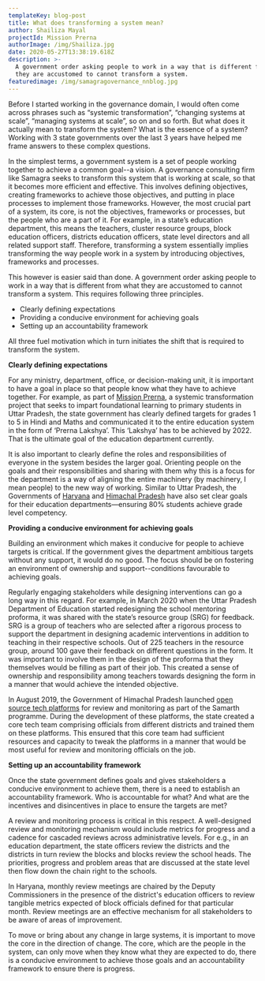 ```yaml
---
templateKey: blog-post
title: What does transforming a system mean?
author: Shailiza Mayal
projectId: Mission Prerna
authorImage: /img/Shailiza.jpg
date: 2020-05-27T13:38:19.618Z
description: >-
  A government order asking people to work in a way that is different from what
  they are accustomed to cannot transform a system.
featuredimage: /img/samagragovernance_nnblog.jpg
---
```

Before I started working in the governance domain, I would often come across phrases such as “systemic transformation”, “changing systems at scale”, “managing systems at scale”, so on and so forth. But what does it actually mean to transform the system? What is the essence of a system? Working with 3 state governments over the last 3 years have helped me frame answers to these complex questions.



In the simplest terms, a government system is a set of people working together to achieve a common goal--a vision. A governance consulting firm like Samagra seeks to transform this system that is working at scale, so that it becomes more efficient and effective. This involves defining objectives, creating frameworks to achieve those objectives, and putting in place processes to implement those frameworks. However, the most crucial part of a system, its core, is not the objectives, frameworks or processes, but the people who are a part of it. For example, in a state’s education department, this means the teachers, cluster resource groups, block education officers, districts education officers, state level directors and all related support staff. Therefore, transforming a system essentially implies transforming the way people work in a system by introducing objectives, frameworks and processes. 



This however is easier said than done. A government order asking people to work in a way that is different from what they are accustomed to cannot transform a system.  This requires following three principles. 



* Clearly defining expectations
* Providing a conducive environment for achieving goals
* Setting up an accountability framework



All three fuel motivation which in turn initiates the shift that is required to transform the system. 



**Clearly defining expectations** 



For any ministry, department, office, or decision-making unit, it is important to have a goal in place so that people know what they have to achieve together. For example, as part of [Mission Prerna](https://www.samagragovernance.in/project/nipun-bharat-cell/), a systemic transformation project that seeks to impart foundational learning to primary students in Uttar Pradesh, the state government has clearly defined targets for grades 1 to 5 in Hindi and Maths and communicated it to the entire education system in the form of ‘Prerna Lakshya’. This ‘Lakshya’ has to be achieved by 2022. That is the ultimate goal of the education department currently. 



It is also important to clearly define the roles and responsibilities of everyone in the system besides the larger goal. Orienting people on the goals and their responsibilities and sharing with them why this is a focus for the department is a way of aligning the entire machinery (by machinery, I mean people) to the new way of working. Similar to Uttar Pradesh, the Governments of [Haryana](https://www.samagragovernance.in/project/saksham-education/) and [Himachal Pradesh](https://www.samagragovernance.in/project/samarth/) have also set clear goals for their education departments—ensuring 80% students achieve grade level competency. 



**Providing a conducive environment for achieving goals**



Building an environment which makes it conducive for people to achieve targets is critical. If the government gives the department ambitious targets without any support, it would do no good. The focus should be on fostering an environment of ownership and support--conditions favourable to achieving goals. 



Regularly engaging stakeholders while designing interventions can go a long way in this regard. For example, in March 2020 when the Uttar Pradesh Department of Education started redesigning the school mentoring proforma, it was shared with the state’s resource group (SRG) for feedback. SRG is a group of teachers who are selected after a rigorous process to support the department in designing academic interventions in addition to teaching in their respective schools. Out of 225 teachers in the resource group, around 100 gave their feedback on different questions in the form. It was important to involve them in  the design of the proforma that they themselves would be filling as part of their job. This created a sense of ownership and responsibility among teachers towards designing the form in a manner that would achieve the intended objective.



In August 2019, the Government of Himachal Pradesh launched  [open source tech platforms](https://www.samagragovernance.in/blog/2019-11-21-how-himachal-pradesh-is-using-open-source-technology-to-transform-its-education-system/) for review and monitoring as part of the Samarth programme. During the development of these platforms, the state created a core tech team comprising officials from different districts and trained them on these platforms. This ensured that this core team had sufficient resources and capacity to tweak the platforms in a manner that would be most useful for review and monitoring officials on the job. 



**Setting up an accountability framework** 



Once the state government defines goals and gives stakeholders a conducive environment to achieve them, there is a need to establish an accountability framework. Who is accountable for what? And what are the incentives and disincentives in place to ensure the targets are met? 



A review and monitoring process is critical in this respect. A well-designed review and monitoring mechanism would include metrics for progress and a cadence for cascaded reviews across administrative levels.  For e.g., in an education department, the state officers review the districts and the districts in turn review the blocks and blocks review the school heads. The priorities, progress and problem areas that are discussed at the state level then flow down the chain right to the schools. 



In Haryana, monthly review meetings are chaired by the Deputy Commissioners in the presence of the district's education officers to review tangible metrics expected of block officials defined for that particular month. Review meetings are an effective mechanism for all stakeholders to be aware of areas of improvement.



To move or bring about any change in large systems, it is important to move the core in the direction of change. The core, which are the people in the system, can only move when they know what they are expected to do, there is a conducive environment to achieve those goals and an accountability framework to ensure there is progress.
